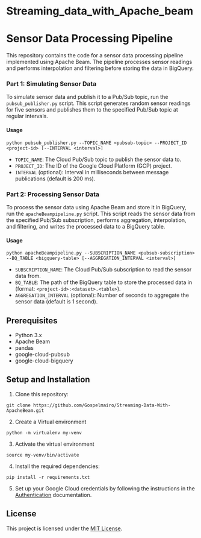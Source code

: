 # Streaming_data_with_Apache_beam

# Sensor Data Processing Pipeline

This repository contains the code for a sensor data processing pipeline implemented using Apache Beam. The pipeline processes sensor readings and performs interpolation and filtering before storing the data in BigQuery.


### Part 1: Simulating Sensor Data

To simulate sensor data and publish it to a Pub/Sub topic, run the `pubsub_publisher.py` script. This script generates random sensor readings for five sensors and publishes them to the specified Pub/Sub topic at regular intervals.

#### Usage
```
python pubsub_publisher.py --TOPIC_NAME <pubsub-topic> --PROJECT_ID <project-id> [--INTERVAL <interval>]
```

- `TOPIC_NAME`: The Cloud Pub/Sub topic to publish the sensor data to.
- `PROJECT_ID`: The ID of the Google Cloud Platform (GCP) project.
- `INTERVAL` (optional): Interval in milliseconds between message publications (default is 200 ms).

### Part 2: Processing Sensor Data

To process the sensor data using Apache Beam and store it in BigQuery, run the `apacheBeampipeline.py` script. This script reads the sensor data from the specified Pub/Sub subscription, performs aggregation, interpolation, and filtering, and writes the processed data to a BigQuery table.

#### Usage
```
python apacheBeampipeline.py --SUBSCRIPTION_NAME <pubsub-subscription> --BQ_TABLE <bigquery-table> [--AGGREGATION_INTERVAL <interval>]
```

- `SUBSCRIPTION_NAME`: The Cloud Pub/Sub subscription to read the sensor data from.
- `BQ_TABLE`: The path of the BigQuery table to store the processed data in (format: `<project-id>:<dataset>.<table>`).
- `AGGREGATION_INTERVAL` (optional): Number of seconds to aggregate the sensor data (default is 1 second).

## Prerequisites

- Python 3.x
- Apache Beam
- pandas
- google-cloud-pubsub
- google-cloud-bigquery

## Setup and Installation

1. Clone this repository:
```
git clone https://github.com/Gospelmairo/Streaming-Data-With-ApacheBeam.git

```

2. Create a Virtual environment
```
python -m virtualenv my-venv   
```
3. Activate the virtual environment
```
source my-venv/bin/activate
```
4. Install the required dependencies:
```
pip install -r requirements.txt
```

5. Set up your Google Cloud credentials by following the instructions in the [Authentication](https://cloud.google.com/docs/authentication/getting-started) documentation.

## License

This project is licensed under the [MIT License](LICENSE).

